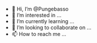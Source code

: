 - 👋 Hi, I’m @Pungebasso
- 👀 I’m interested in ...
- 🌱 I’m currently learning ...
- 💞️ I’m looking to collaborate on ...
- 📫 How to reach me ...

<!---
Pungebasso/Pungebasso is a ✨ special ✨ repository because its `README.md` (this file) appears on your GitHub profile.
You can click the Preview link to take a look at your changes.
--->
